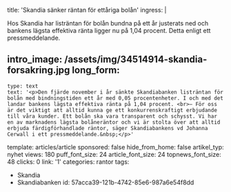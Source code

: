title: 'Skandia sänker räntan för ettåriga bolån'
ingress: |
  <p>Hos Skandia har listräntan för bolån bundna på ett år justerats ned och bankens lägsta effektiva ränta ligger nu på 1,04 procent. Detta enligt ett pressmeddelande.
  </p>
  
intro_image: /assets/img/34514914-skandia-forsakring.jpg
long_form:
  -
    type: text
    text: '<p>Den fjärde november i år sänkte Skandiabanken listräntan för bolån med bindningstiden ett år med 0,05 procentenheter. I och med det landar bankens lägsta effektiva ränta på 1,04 procent. <br>– För oss är det viktigt att alltid kunna ge ett konkurrenskraftigt erbjudande till våra kunder. Ett bolån ska vara transparent och schysst. Vi har en av marknadens lägsta bolåneräntor och vi är stolta över att alltid erbjuda färdigförhandlade räntor, säger Skandiabankens vd Johanna Cerwall i ett pressmeddelande.&nbsp;</p>'
template: articles/article
sponsored: false
hide_from_home: false
artikel_typ: nyhet
views: 180
puff_font_size: 24
article_font_size: 24
topnews_font_size: 48
clicks: 0
link: '1'
categories: rantor
tags:
  - Skandia
  - Skandiabanken
id: 57acca39-121b-4742-85e6-987a6e54f8dd
